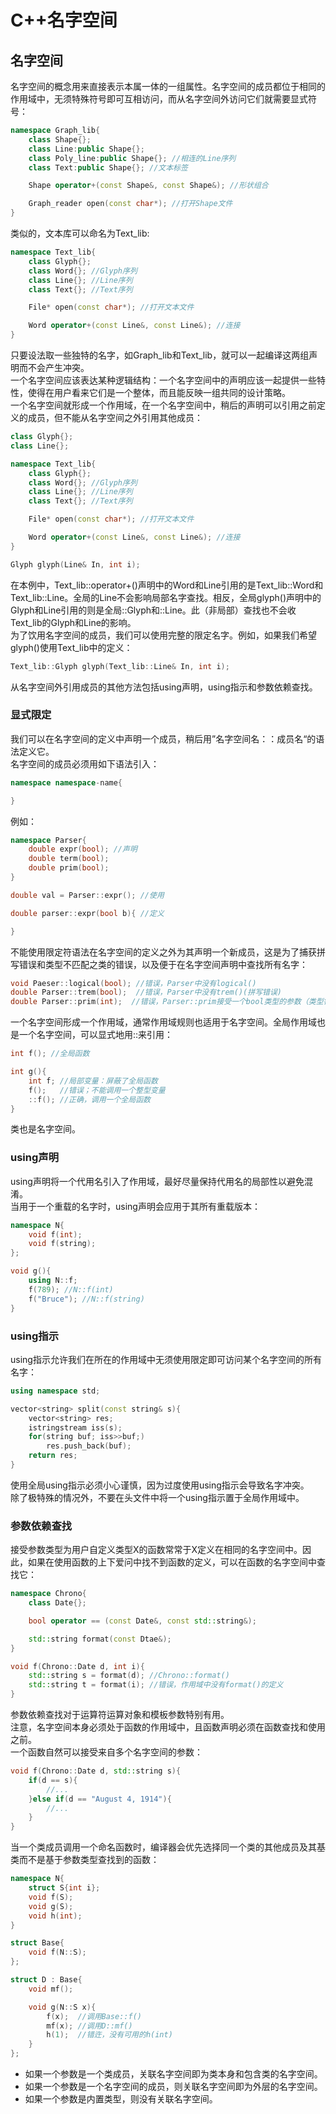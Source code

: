 # C++名字空间


## 名字空间  
名字空间的概念用来直接表示本属一体的一组属性。名字空间的成员都位于相同的作用域中，无须特殊符号即可互相访问，而从名字空间外访问它们就需要显式符号：
```cpp
namespace Graph_lib{
    class Shape{};
    class Line:public Shape{};
    class Poly_line:public Shape{}; //相连的Line序列
    class Text:public Shape{}; //文本标签

    Shape operator+(const Shape&, const Shape&); //形状组合

    Graph_reader open(const char*); //打开Shape文件
}
```
类似的，文本库可以命名为Text_lib:
```cpp
namespace Text_lib{
    class Glyph{};
    class Word{}; //Glyph序列
    class Line{}; //Line序列
    class Text{}; //Text序列

    File* open(const char*); //打开文本文件

    Word operator+(const Line&, const Line&); //连接
}
```
只要设法取一些独特的名字，如Graph_lib和Text_lib，就可以一起编译这两组声明而不会产生冲突。   
一个名字空间应该表达某种逻辑结构：一个名字空间中的声明应该一起提供一些特性，使得在用户看来它们是一个整体，而且能反映一组共同的设计策略。    
一个名字空间就形成一个作用域，在一个名字空间中，稍后的声明可以引用之前定义的成员，但不能从名字空间之外引用其他成员：  
```cpp
class Glyph{};
class Line{};

namespace Text_lib{
    class Glyph{};
    class Word{}; //Glyph序列
    class Line{}; //Line序列
    class Text{}; //Text序列

    File* open(const char*); //打开文本文件

    Word operator+(const Line&, const Line&); //连接
}

Glyph glyph(Line& In, int i);
```
在本例中，Text_lib::operator+()声明中的Word和Line引用的是Text_lib::Word和Text_lib::Line。全局的Line不会影响局部名字查找。相反，全局glyph()声明中的Glyph和Line引用的则是全局::Glyph和::Line。此（非局部）查找也不会收Text_lib的Glyph和Line的影响。  
为了饮用名字空间的成员，我们可以使用完整的限定名字。例如，如果我们希望glyph()使用Text_lib中的定义：
```cpp
Text_lib::Glyph glyph(Text_lib::Line& In, int i); 
```
从名字空间外引用成员的其他方法包括using声明，using指示和参数依赖查找。  

### 显式限定  
我们可以在名字空间的定义中声明一个成员，稍后用”名字空间名：：成员名“的语法定义它。  
名字空间的成员必须用如下语法引入：
```cpp
namespace namespace-name{

}
```
例如：
```cpp
namespace Parser{
    double expr(bool); //声明
    double term(bool);
    double prim(bool);
}

double val = Parser::expr(); //使用

double parser::expr(bool b){ //定义

}
```
不能使用限定符语法在名字空间的定义之外为其声明一个新成员，这是为了捕获拼写错误和类型不匹配之类的错误，以及便于在名字空间声明中查找所有名字：  
```cpp
void Paeser::logical(bool); //错误，Parser中没有logical()
double Parser::trem(bool);  //错误，Parser中没有trem()(拼写错误)
double Parser::prim(int);  //错误，Parser::prim接受一个bool类型的参数（类型错误）
```
一个名字空间形成一个作用域，通常作用域规则也适用于名字空间。全局作用域也是一个名字空间，可以显式地用::来引用：
```cpp
int f(); //全局函数

int g(){
    int f; //局部变量：屏蔽了全局函数
    f();   //错误；不能调用一个整型变量
    ::f(); //正确，调用一个全局函数
}
```
类也是名字空间。  


### using声明  
using声明将一个代用名引入了作用域，最好尽量保持代用名的局部性以避免混淆。  
当用于一个重载的名字时，using声明会应用于其所有重载版本：
```cpp
namespace N{
    void f(int);
    void f(string);
};

void g(){
    using N::f;
    f(789); //N::f(int)
    f("Bruce"); //N::f(string)
}
```


### using指示  
using指示允许我们在所在的作用域中无须使用限定即可访问某个名字空间的所有名字：  
```cpp
using namespace std;

vector<string> split(const string& s){
    vector<string> res;  
    istringstream iss(s);
    for(string buf; iss>>buf;)
        res.push_back(buf);
    return res;
}
```
使用全局using指示必须小心谨慎，因为过度使用using指示会导致名字冲突。  
除了极特殊的情况外，不要在头文件中将一个using指示置于全局作用域中。  


### 参数依赖查找  
接受参数类型为用户自定义类型X的函数常常于X定义在相同的名字空间中。因此，如果在使用函数的上下爱问中找不到函数的定义，可以在函数的名字空间中查找它：
```cpp
namespace Chrono{
    class Date{};

    bool operator == (const Date&, const std::string&);

    std::string format(const Dtae&);
}

void f(Chrono::Date d, int i){
    std::string s = format(d); //Chrono::format()
    std::string t = format(i); //错误，作用域中没有format()的定义
}
```
参数依赖查找对于运算符运算对象和模板参数特别有用。  
注意，名字空间本身必须处于函数的作用域中，且函数声明必须在函数查找和使用之前。  
一个函数自然可以接受来自多个名字空间的参数：
```cpp
void f(Chrono::Date d, std::string s){
    if(d == s){
        //...
    }else if(d == "August 4, 1914"){
        //...
    }
}
```
当一个类成员调用一个命名函数时，编译器会优先选择同一个类的其他成员及其基类而不是基于参数类型查找到的函数：
```cpp
namespace N{
    struct S{int i};
    void f(S);
    void g(S);
    void h(int);
}

struct Base{
    void f(N::S);
};

struct D : Base{
    void mf();

    void g(N::S x){
        f(x);  //调用Base::f()
        mf(x); //调用D::mf()
        h(1);  //错迕，没有可用的h(int)
    }
};
```
- 如果一个参数是一个类成员，关联名字空间即为类本身和包含类的名字空间。  
- 如果一个参数是一个名字空间的成员，则关联名字空间即为外层的名字空间。  
- 如果一个参数是内置类型，则没有关联名字空间。  




